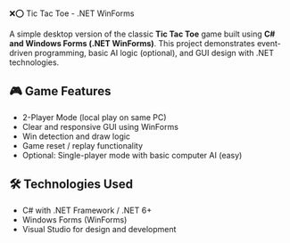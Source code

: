  ❌⭕ Tic Tac Toe - .NET WinForms

A simple desktop version of the classic **Tic Tac Toe** game built using **C# and Windows Forms (.NET WinForms)**. This project demonstrates event-driven programming, basic AI logic (optional), and GUI design with .NET technologies.

## 🎮 Game Features

- 2-Player Mode (local play on same PC)
- Clear and responsive GUI using WinForms
- Win detection and draw logic
- Game reset / replay functionality
- Optional: Single-player mode with basic computer AI (easy)

## 🛠 Technologies Used

- C# with .NET Framework / .NET 6+
- Windows Forms (WinForms)
- Visual Studio for design and development

